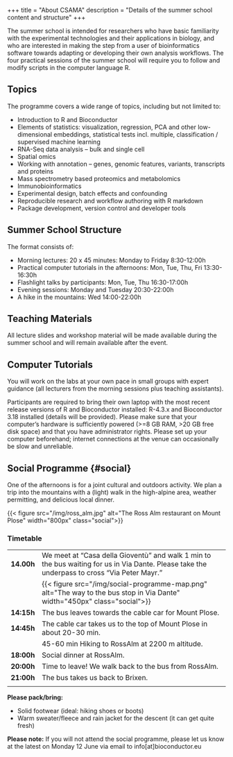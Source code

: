 +++
title = "About CSAMA"
description = "Details of the summer school content and structure"
+++

The summer school is intended for researchers who have basic familiarity with the experimental technologies and their applications in biology, and who are interested in making the step from a user of bioinformatics software towards adapting or developing their own analysis workflows. The four practical sessions of the summer school will require you to follow and modify scripts in the computer language R. 

## Topics

The programme covers a wide range of topics, including but not limited to:

- Introduction to R and Bioconductor
- Elements of statistics: visualization, regression, PCA and other low-dimensional embeddings, statistical tests incl. multiple, classification / supervised machine learning
- RNA-Seq data analysis – bulk and single cell
- Spatial omics
- Working with annotation – genes, genomic features, variants, transcripts and proteins
- Mass spectrometry based proteomics and metabolomics
- Immunobioinformatics
- Experimental design, batch effects and confounding
- Reproducible research and workflow authoring with R markdown
- Package development, version control and developer tools

## Summer School Structure

The format consists of:

- Morning lectures: 20 x 45 minutes: Monday to Friday 8:30-12:00h
- Practical computer tutorials in the afternoons: Mon, Tue, Thu, Fri 13:30-16:30h
- Flashlight talks by participants: Mon, Tue, Thu 16:30-17:00h
- Evening sessions: Monday and Tuesday 20:30-22:00h
- A hike in the mountains: Wed 14:00-22:00h

## Teaching Materials

All lecture slides and workshop material will be made available during the summer school and will remain available after the event.

## Computer Tutorials

You will work on the labs at your own pace in small groups with expert guidance (all lecturers from the morning sessions plus teaching assistants).

Participants are required to bring their own laptop with the most recent release versions of R and Bioconductor installed: R-4.3.x and Bioconductor 3.18 installed (details will be provided). Please make sure that your computer’s hardware is sufficiently powered (>=8 GB RAM, >20 GB free disk space) and that you have administrator rights. Please set up your computer beforehand; internet connections at the venue can occasionally be slow and unreliable.

## Social Programme {#social}

One of the afternoons is for a joint cultural and outdoors activity. We plan a trip into the mountains with a (light) walk in the high-alpine area, weather permitting, and delicious local dinner.

{{< figure src="/img/ross_alm.jpg" alt="The Ross Alm restaurant on Mount Plose" width="800px" class="social">}}

### Timetable

| | |
| :----- | :--- |
| **14.00h** | We meet at “Casa della Gioventù” and walk 1 min to the bus waiting for us in Via Dante.  Please take the underpass to cross “Via Peter Mayr.” |
| | {{< figure src="/img/social-programme-map.png" alt="The way to the bus stop in Via Dante" width="450px" class="social">}} |
| **14:15h** | The bus leaves towards the cable car for Mount Plose. |
| **14:45h** | The cable car takes us to the top of Mount Plose in about 20-30 min. |
| | 45-60 min Hiking to RossAlm at 2200 m altitude. |
| **18:00h** |Social dinner at RossAlm. |
| **20:00h** |Time to leave! We walk back to the bus from RossAlm. |
| **21:00h** | The bus takes us back to Brixen. | 
| | |

**Please pack/bring:**
- Solid footwear (ideal: hiking shoes or boots)
- Warm sweater/fleece and rain jacket for the descent (it can get quite fresh)

**Please note:** If you will not attend the social programme, please let us know at the latest on Monday 12 June via email to info[at]bioconductor.eu
